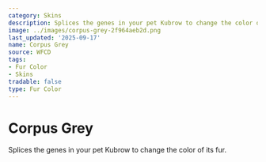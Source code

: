 ```yaml
---
category: Skins
description: Splices the genes in your pet Kubrow to change the color of its fur.
image: ../images/corpus-grey-2f964aeb2d.png
last_updated: '2025-09-17'
name: Corpus Grey
source: WFCD
tags:
- Fur Color
- Skins
tradable: false
type: Fur Color
---
```


# Corpus Grey

Splices the genes in your pet Kubrow to change the color of its fur.

